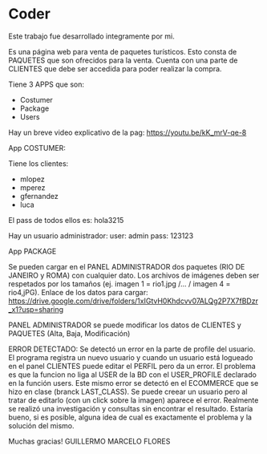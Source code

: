# Coder
Este trabajo fue desarrollado integramente por mi. 

Es una página web para venta de paquetes turísticos. Esto consta de PAQUETES que son ofrecidos para la venta. Cuenta con una parte de CLIENTES que debe ser accedida para poder realizar la compra. 

Tiene 3 APPS que son:
- Costumer
- Package
- Users

Hay un breve video explicativo de la pag: https://youtu.be/kK_mrV-qe-8

App COSTUMER:

Tiene los clientes: 
- mlopez
- mperez
- gfernandez
- luca

El pass de todos ellos es: hola3215

Hay un usuario administrador:
user:  admin
pass: 123123

App PACKAGE

Se pueden cargar en el PANEL ADMINISTRADOR dos paquetes (RIO DE JANEIRO y ROMA) con cualquier dato. Los archivos de imágenes deben ser respetados por los tamaños  (ej. imagen 1 = rio1.jpg /... / imagen 4 = rio4,jPG). 
Enlace de los datos para cargar: https://drive.google.com/drive/folders/1xIGtvH0Khdcvv07ALQg2P7X7fBDzr_x1?usp=sharing

PANEL ADMINISTRADOR se puede modificar los datos de CLIENTES y PAQUETES (Alta, Baja, Modificación)

ERROR DETECTADO:
Se detectó un error en la parte de profile del usuario. El programa registra un nuevo usuario y cuando un usuario está logueado en el panel CLIENTES puede editar el PERFIL pero da un error. El problema es que la funcion no liga al USER de la BD con el USER_PROFILE declarado en la función users. Este mismo error se detectó en el ECOMMERCE que se hizo en clase (branck LAST_CLASS). Se puede creear un usuario pero al tratar de editarlo  (con un click sobre la imagen) aparece el error. 
Realmente se realizó una investigación y consultas sin encontrar el resultado. 
Estaría bueno, si es posible, alguna idea de cual es exactamente el problema y la solución del mismo. 

Muchas gracias!
GUILLERMO MARCELO FLORES

